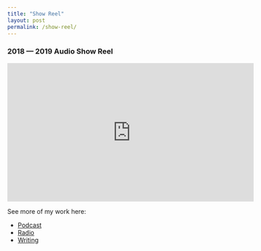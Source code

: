 ```yaml
---
title: "Show Reel"
layout: post
permalink: /show-reel/
---
```


### 2018 — 2019 Audio Show Reel

<p><iframe width="560" height="315" src="https://www.youtube-nocookie.com/embed/LceYbNzLR9Y" frameborder="0" allow="accelerometer; autoplay; encrypted-media; gyroscope; picture-in-picture" allowfullscreen></iframe></p>


See more of my work here:
- [Podcast](/tag/podcast)
- [Radio](/tag/radio)
- [Writing](/tag/writing)